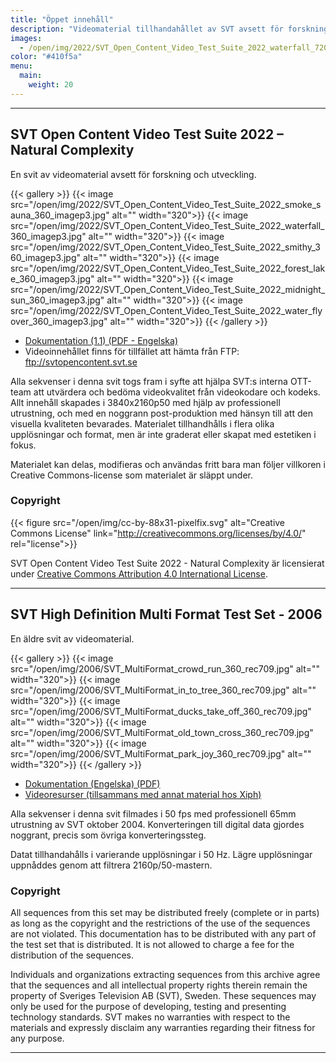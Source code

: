 ```yaml
---
title: "Öppet innehåll"
description: "Videomaterial tillhandahållet av SVT avsett för forskning och utveckling"
images:
  - /open/img/2022/SVT_Open_Content_Video_Test_Suite_2022_waterfall_720_imagep3.jpg
color: "#410f5a"
menu:
  main:
    weight: 20
---
```


---

## SVT Open Content Video Test Suite 2022 – Natural Complexity

En svit av videomaterial avsett för forskning och utveckling.

{{< gallery >}}
{{< image src="/open/img/2022/SVT_Open_Content_Video_Test_Suite_2022_smoke_sauna_360_imagep3.jpg" alt="" width="320">}}
{{< image src="/open/img/2022/SVT_Open_Content_Video_Test_Suite_2022_waterfall_360_imagep3.jpg" alt="" width="320">}}
{{< image src="/open/img/2022/SVT_Open_Content_Video_Test_Suite_2022_smithy_360_imagep3.jpg" alt="" width="320">}}
{{< image src="/open/img/2022/SVT_Open_Content_Video_Test_Suite_2022_forest_lake_360_imagep3.jpg" alt="" width="320">}}
{{< image src="/open/img/2022/SVT_Open_Content_Video_Test_Suite_2022_midnight_sun_360_imagep3.jpg" alt="" width="320">}}
{{< image src="/open/img/2022/SVT_Open_Content_Video_Test_Suite_2022_water_flyover_360_imagep3.jpg" alt="" width="320">}}
{{< /gallery >}}

- [Dokumentation (1.1) (PDF - Engelska)](/docs/SVT_Open_Content_Video_Test_Suite_2022_Natural_Complexity_v1-1-reduced.pdf)
- Videoinnehållet finns för tillfället att hämta från FTP: ftp://svtopencontent.svt.se

Alla sekvenser i denna svit togs fram i syfte att hjälpa SVT:s interna OTT-team att utvärdera och bedöma videokvalitet från videokodare och kodeks.
Allt innehåll skapades i 3840x2160p50 med hjälp av professionell utrustning, och med en noggrann post-produktion med hänsyn till att den visuella kvaliteten bevarades.
Materialet tillhandhålls i flera olika upplösningar och format, men är inte graderat eller skapat med estetiken i fokus.

Materialet kan delas, modifieras och användas fritt bara man följer villkoren i Creative Commons-license som materialet är släppt under.

### Copyright

{{< figure src="/open/img/cc-by-88x31-pixelfix.svg" alt="Creative Commons License" link="http://creativecommons.org/licenses/by/4.0/" rel="license">}}

SVT Open Content Video Test Suite 2022 - Natural Complexity är licensierat under [Creative Commons Attribution 4.0 International License](http://creativecommons.org/licenses/by/4.0/).

---

## SVT High Definition Multi Format Test Set - 2006

En äldre svit av videomaterial.

{{< gallery >}}
{{< image src="/open/img/2006/SVT_MultiFormat_crowd_run_360_rec709.jpg" alt="" width="320">}}
{{< image src="/open/img/2006/SVT_MultiFormat_in_to_tree_360_rec709.jpg" alt="" width="320">}}
{{< image src="/open/img/2006/SVT_MultiFormat_ducks_take_off_360_rec709.jpg" alt="" width="320">}}
{{< image src="/open/img/2006/SVT_MultiFormat_old_town_cross_360_rec709.jpg" alt="" width="320">}}
{{< image src="/open/img/2006/SVT_MultiFormat_park_joy_360_rec709.jpg" alt="" width="320">}}
{{< /gallery >}}

- [Dokumentation (Engelska) (PDF)](https://media.xiph.org/video/derf/vqeg.its.bldrdoc.gov/HDTV/SVT_MultiFormat/SVT_MultiFormat_v10.pdf)
- [Videoresurser (tillsammans med annat material hos Xiph)](https://media.xiph.org/video/derf/)

Alla sekvenser i denna svit filmades i 50 fps med professionell 65mm utrustning av SVT oktober 2004.
Konverteringen till digital data gjordes noggrant, precis som övriga konverteringssteg.

Datat tillhandahålls i varierande upplösningar i 50 Hz. Lägre upplösningar uppnåddes genom att filtrera 2160p/50-mastern.

### Copyright

All sequences from this set may be distributed freely (complete or in parts) as long as the
copyright and the restrictions of the use of the sequences are not violated.
This documentation has to be distributed with any part of the test set that is distributed.
It is not allowed to charge a fee for the distribution of the sequences.

Individuals and organizations extracting sequences from this archive agree that the sequences
and all intellectual property rights therein remain the property of Sveriges Television AB
(SVT), Sweden. These sequences may only be used for the purpose of developing, testing and
presenting technology standards. SVT makes no warranties with respect to the materials and
expressly disclaim any warranties regarding their fitness for any purpose.

---
